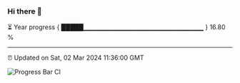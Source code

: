 ### Hi there 👋

⏳ Year progress { █████▁▁▁▁▁▁▁▁▁▁▁▁▁▁▁▁▁▁▁▁▁▁▁▁▁ } 16.80 %

---

⏰ Updated on Sat, 02 Mar 2024 11:36:00 GMT

![Progress Bar CI](https://github.com/IshwaranRudhara/GIT-ACTION/workflows/Progress%20Bar%20CI/badge.svg)
